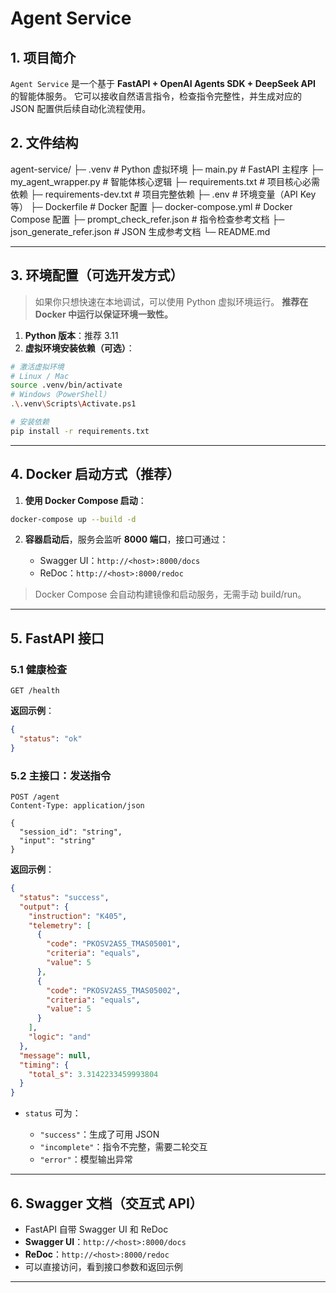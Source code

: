 # Agent Service

## 1. 项目简介

`Agent Service` 是一个基于 **FastAPI + OpenAI Agents SDK + DeepSeek API** 的智能体服务。
它可以接收自然语言指令，检查指令完整性，并生成对应的 JSON 配置供后续自动化流程使用。


## 2. 文件结构

agent-service/
├─ .venv                     # Python 虚拟环境
├─ main.py                   # FastAPI 主程序
├─ my_agent_wrapper.py       # 智能体核心逻辑
├─ requirements.txt          # 项目核心必需依赖
├─ requirements-dev.txt      # 项目完整依赖
├─ .env                      # 环境变量（API Key 等）
├─ Dockerfile                # Docker 配置
├─ docker-compose.yml        # Docker Compose 配置
├─ prompt_check_refer.json   # 指令检查参考文档
├─ json_generate_refer.json  # JSON 生成参考文档
└─ README.md


---

## 3. 环境配置（可选开发方式）

> 如果你只想快速在本地调试，可以使用 Python 虚拟环境运行。
> **推荐在 Docker 中运行以保证环境一致性。**

1. **Python 版本**：推荐 3.11
2. **虚拟环境安装依赖（可选）**：

```bash
# 激活虚拟环境
# Linux / Mac
source .venv/bin/activate
# Windows（PowerShell）
.\.venv\Scripts\Activate.ps1

# 安装依赖
pip install -r requirements.txt
```

---

## 4. Docker 启动方式（推荐）

1. **使用 Docker Compose 启动**：

```bash
docker-compose up --build -d
```

2. **容器启动后**，服务会监听 **8000 端口**，接口可通过：

   * Swagger UI：`http://<host>:8000/docs`
   * ReDoc：`http://<host>:8000/redoc`

> Docker Compose 会自动构建镜像和启动服务，无需手动 build/run。


---

## 5. FastAPI 接口

### 5.1 健康检查

```http
GET /health
```

**返回示例**：

```json
{
  "status": "ok"
}
```

### 5.2 主接口：发送指令

```http
POST /agent
Content-Type: application/json

{
  "session_id": "string",
  "input": "string"
}
```

**返回示例**：

```json
{
  "status": "success",
  "output": {
    "instruction": "K405",
    "telemetry": [
      {
        "code": "PKOSV2AS5_TMAS05001",
        "criteria": "equals",
        "value": 5
      },
      {
        "code": "PKOSV2AS5_TMAS05002",
        "criteria": "equals",
        "value": 5
      }
    ],
    "logic": "and"
  },
  "message": null,
  "timing": {
    "total_s": 3.3142233459993804
  }
}
```

* `status` 可为：

  * `"success"`：生成了可用 JSON
  * `"incomplete"`：指令不完整，需要二轮交互
  * `"error"`：模型输出异常


---

## 6. Swagger 文档（交互式 API）

* FastAPI 自带 Swagger UI 和 ReDoc
* **Swagger UI**：`http://<host>:8000/docs`
* **ReDoc**：`http://<host>:8000/redoc`
* 可以直接访问，看到接口参数和返回示例

---

